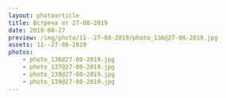```yaml
---
layout: photoarticle
title: Встреча от 27-08-2019
date: 2019-08-27
preview: /img/photo/11--27-08-2019/photo_136@27-08-2019.jpg
assets: 11--27-08-2019
photos:
    - photo_136@27-08-2019.jpg
    - photo_137@27-08-2019.jpg
    - photo_138@27-08-2019.jpg
    - photo_139@27-08-2019.jpg
---
```

